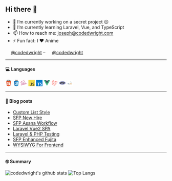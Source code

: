 ## Hi there 👋

- 🔭 I’m currently working on a secret project 😉
- 🌱 I’m currently learning Laravel, Vue, and TypeScript
- 📫 How to reach me: [joseph@codedwright.com](mailto:joseph@codedwright.com) 
- ⚡ Fun fact: I ❤️ Anime

<img height="13" width="13" src="https://cdn.jsdelivr.net/npm/simple-icons@v3/icons/instagram.svg" /> [@codedwright](https://www.instagram.com/codedwright/)
&ndash;
<img height="13" width="13" src="https://cdn.jsdelivr.net/npm/simple-icons@v3/icons/twitter.svg" /> [@codedwright](https://www.twitter.com/codedwright/) 

---
#### 💻 Languages
<code><img height="20" src="https://raw.githubusercontent.com/github/explore/80688e429a7d4ef2fca1e82350fe8e3517d3494d/topics/html/html.png"></code>
<code><img height="20" src="https://raw.githubusercontent.com/github/explore/80688e429a7d4ef2fca1e82350fe8e3517d3494d/topics/css/css.png"></code>
<code><img height="20" src="https://raw.githubusercontent.com/github/explore/80688e429a7d4ef2fca1e82350fe8e3517d3494d/topics/sass/sass.png"></code>
<code><img height="20" src="https://raw.githubusercontent.com/github/explore/80688e429a7d4ef2fca1e82350fe8e3517d3494d/topics/javascript/javascript.png"></code>
<code><img height="20" src="https://raw.githubusercontent.com/github/explore/80688e429a7d4ef2fca1e82350fe8e3517d3494d/topics/typescript/typescript.png"></code>
<code><img height="20" src="https://raw.githubusercontent.com/github/explore/80688e429a7d4ef2fca1e82350fe8e3517d3494d/topics/vue/vue.png"></code>
<code><img height="20" src="https://raw.githubusercontent.com/github/explore/5c058a388828bb5fde0bcafd4bc867b5bb3f26f3/topics/laravel/laravel.png"></code>
<code><img height="20" src="https://raw.githubusercontent.com/github/explore/80688e429a7d4ef2fca1e82350fe8e3517d3494d/topics/php/php.png"></code> 
<code><img height="20" src="https://raw.githubusercontent.com/github/explore/80688e429a7d4ef2fca1e82350fe8e3517d3494d/topics/mysql/mysql.png"></code> 

---
#### 📕 Blog posts
<!-- BLOG-POST-LIST:START -->
- [Custom List Style](https://blog.codedwright.com/custom-list-style/)
- [SFP New Hire](https://blog.codedwright.com/sfp-new-hire/)
- [SFP Asana Workflow](https://blog.codedwright.com/sfp-asana-workflow/)
- [Laravel Vue2 SPA](https://blog.codedwright.com/laravel-vue-spa/)
- [Laravel &amp; PHP Testing](https://blog.codedwright.com/laravel-testing/)
- [SFP Enhanced Fujita](https://blog.codedwright.com/sfp-enhanced-fujita/)
- [WYSIWYG For Frontend](https://blog.codedwright.com/wysiwyg-frontend/)
<!-- BLOG-POST-LIST:END -->

---
#### 🤓 Summary

![codedwright's github stats](https://github-readme-stats.vercel.app/api?username=codedwright&hide=stars,prs,contribs,issues,contrib&show_icons=true&count_private=true)
![Top Langs](https://github-readme-stats.vercel.app/api/top-langs/?username=codedwright&&layout=compact&hide=hack)
